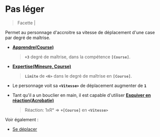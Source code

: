 # Pas léger

> Facette \|

Permet au personnage d'accroitre sa vitesse de déplacement d'une case par degré de maîtrise.

* [**Apprendre\(Course\)**](https://trello.com/c/okzDUbWA)

  > **`+3`** degré de maîtrise, dans la compétence **`[Course]`**.

* [**Expertise\(Mineure, Course\)**](https://trello.com/c/0EKOzT2h)

  > **`Limite`** de **`<6>`** dans le degré de maîtrise en **`[Course]`**.

* Le personnage voit sa **`<Vitesse>`** de déplacement augmenter de **`1`**
* Tant qu'il a un bouclier en main, il est capable d'utiliser [**Esquiver en réaction\(Acrobatie\)**](https://trello.com/c/9hAjhUOs)

  > Réaction: 1xR° =&gt; **`+[Course]`** en **`<Vitesse>`**

Voir également :

* [Se déplacer](https://trello.com/c/Lde8ahaS/)

